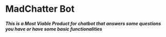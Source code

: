 <h1> MadChatter Bot </h1>
  <h5> This is a Most Viable Product for chatbot that answers some questions you have or have some basic functionalities </h5>
  
